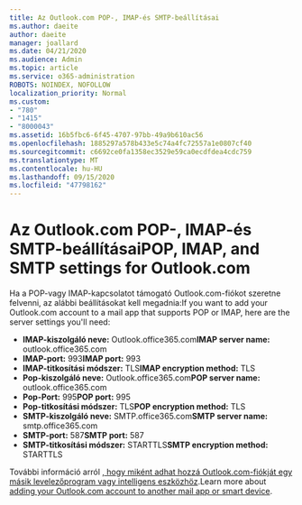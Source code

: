 ```yaml
---
title: Az Outlook.com POP-, IMAP-és SMTP-beállításai
ms.author: daeite
author: daeite
manager: joallard
ms.date: 04/21/2020
ms.audience: Admin
ms.topic: article
ms.service: o365-administration
ROBOTS: NOINDEX, NOFOLLOW
localization_priority: Normal
ms.custom:
- "780"
- "1415"
- "8000043"
ms.assetid: 16b5fbc6-6f45-4707-97bb-49a9b610ac56
ms.openlocfilehash: 1885297a578b433e5c74a4fc72557a1e0807cf40
ms.sourcegitcommit: c6692ce0fa1358ec3529e59ca0ecdfdea4cdc759
ms.translationtype: MT
ms.contentlocale: hu-HU
ms.lasthandoff: 09/15/2020
ms.locfileid: "47798162"
---
```

# <a name="pop-imap-and-smtp-settings-for-outlookcom"></a><span data-ttu-id="13fd8-102">Az Outlook.com POP-, IMAP-és SMTP-beállításai</span><span class="sxs-lookup"><span data-stu-id="13fd8-102">POP, IMAP, and SMTP settings for Outlook.com</span></span>

<span data-ttu-id="13fd8-103">Ha a POP-vagy IMAP-kapcsolatot támogató Outlook.com-fiókot szeretne felvenni, az alábbi beállításokat kell megadnia:</span><span class="sxs-lookup"><span data-stu-id="13fd8-103">If you want to add your Outlook.com account to a mail app that supports POP or IMAP, here are the server settings you'll need:</span></span>
  
- <span data-ttu-id="13fd8-104">**IMAP-kiszolgáló neve:** Outlook.office365.com</span><span class="sxs-lookup"><span data-stu-id="13fd8-104">**IMAP server name:** outlook.office365.com</span></span>
- <span data-ttu-id="13fd8-105">**IMAP-port:** 993</span><span class="sxs-lookup"><span data-stu-id="13fd8-105">**IMAP port:** 993</span></span>
- <span data-ttu-id="13fd8-106">**IMAP-titkosítási módszer:** TLS</span><span class="sxs-lookup"><span data-stu-id="13fd8-106">**IMAP encryption method:** TLS</span></span>
- <span data-ttu-id="13fd8-107">**Pop-kiszolgáló neve:** Outlook.office365.com</span><span class="sxs-lookup"><span data-stu-id="13fd8-107">**POP server name:** outlook.office365.com</span></span>  
- <span data-ttu-id="13fd8-108">**Pop-Port:** 995</span><span class="sxs-lookup"><span data-stu-id="13fd8-108">**POP port:** 995</span></span>  
- <span data-ttu-id="13fd8-109">**Pop-titkosítási módszer:** TLS</span><span class="sxs-lookup"><span data-stu-id="13fd8-109">**POP encryption method:** TLS</span></span>  
- <span data-ttu-id="13fd8-110">**SMTP-kiszolgáló neve:** SMTP.office365.com</span><span class="sxs-lookup"><span data-stu-id="13fd8-110">**SMTP server name:** smtp.office365.com</span></span>
- <span data-ttu-id="13fd8-111">**SMTP-port:** 587</span><span class="sxs-lookup"><span data-stu-id="13fd8-111">**SMTP port:** 587</span></span>
- <span data-ttu-id="13fd8-112">**SMTP-titkosítási módszer:** STARTTLS</span><span class="sxs-lookup"><span data-stu-id="13fd8-112">**SMTP encryption method:** STARTTLS</span></span>

<span data-ttu-id="13fd8-113">További információ arról [, hogy miként adhat hozzá Outlook.com-fiókját egy másik levelezőprogram vagy intelligens eszközhöz](https://support.office.com/article/73f3b178-0009-41ae-aab1-87b80fa94970?wt.mc_id=Office_Outlook_com_Alchemy).</span><span class="sxs-lookup"><span data-stu-id="13fd8-113">Learn more about [adding your Outlook.com account to another mail app or smart device](https://support.office.com/article/73f3b178-0009-41ae-aab1-87b80fa94970?wt.mc_id=Office_Outlook_com_Alchemy).</span></span>